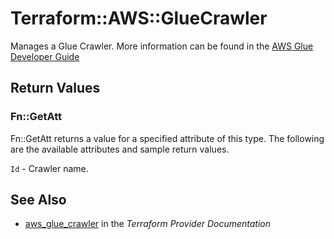 # Terraform::AWS::GlueCrawler

Manages a Glue Crawler. More information can be found in the [AWS Glue Developer Guide](https://docs.aws.amazon.com/glue/latest/dg/add-crawler.html)

## Return Values

### Fn::GetAtt

Fn::GetAtt returns a value for a specified attribute of this type. The following are the available attributes and sample return values.

`Id` - Crawler name.

## See Also

* [aws_glue_crawler](https://www.terraform.io/docs/providers/aws/r/glue_crawler.html) in the _Terraform Provider Documentation_